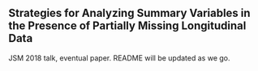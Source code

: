 ## Strategies for Analyzing Summary Variables in the Presence of Partially Missing Longitudinal Data

JSM 2018 talk, eventual paper. README will be updated as we go.